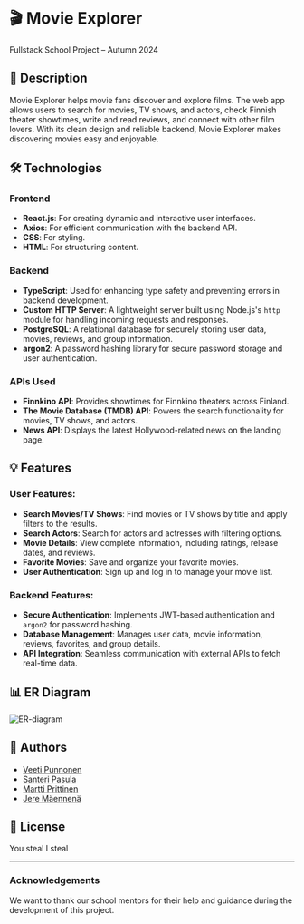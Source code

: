# 🎬 Movie Explorer  
Fullstack School Project – Autumn 2024

## 📖 Description  
Movie Explorer helps movie fans discover and explore films. The web app allows users to search for movies, TV shows, and actors, check Finnish theater showtimes, write and read reviews, and connect with other film lovers. With its clean design and reliable backend, Movie Explorer makes discovering movies easy and enjoyable.

## 🛠️ Technologies  
### Frontend  
- **React.js**: For creating dynamic and interactive user interfaces.  
- **Axios**: For efficient communication with the backend API.  
- **CSS**: For styling.  
- **HTML**: For structuring content.  

### Backend  
- **TypeScript**: Used for enhancing type safety and preventing errors in backend development.  
- **Custom HTTP Server**: A lightweight server built using Node.js's `http` module for handling incoming requests and responses.  
- **PostgreSQL**: A relational database for securely storing user data, movies, reviews, and group information.  
- **argon2**: A password hashing library for secure password storage and user authentication.

### APIs Used  
- **Finnkino API**: Provides showtimes for Finnkino theaters across Finland.  
- **The Movie Database (TMDB) API**: Powers the search functionality for movies, TV shows, and actors.  
- **News API**: Displays the latest Hollywood-related news on the landing page.

## 💡 Features  
### User Features:  
- **Search Movies/TV Shows**: Find movies or TV shows by title and apply filters to the results.
- **Search Actors**: Search for actors and actresses with filtering options.
- **Movie Details**: View complete information, including ratings, release dates, and reviews.  
- **Favorite Movies**: Save and organize your favorite movies.  
- **User Authentication**: Sign up and log in to manage your movie list.  

### Backend Features:  
- **Secure Authentication**: Implements JWT-based authentication and `argon2` for password hashing.  
- **Database Management**: Manages user data, movie information, reviews, favorites, and group details.  
- **API Integration**: Seamless communication with external APIs to fetch real-time data.

## 📊 ER Diagram  
![ER-diagram](https://github.com/user-attachments/assets/0e750ee9-ede8-4a59-bfed-2f581cfe3ee9)

## 👥 Authors  
- [Veeti Punnonen](https://github.com/SheIITear)  
- [Santeri Pasula](https://github.com/santeripas)  
- [Martti Prittinen](https://github.com/MarttiPrittinen)  
- [Jere Mäennenä](https://github.com/maennenajere)

## 📜 License  
You steal I steal

---

### Acknowledgements

We want to thank our school mentors for their help and guidance during the development of this project.
